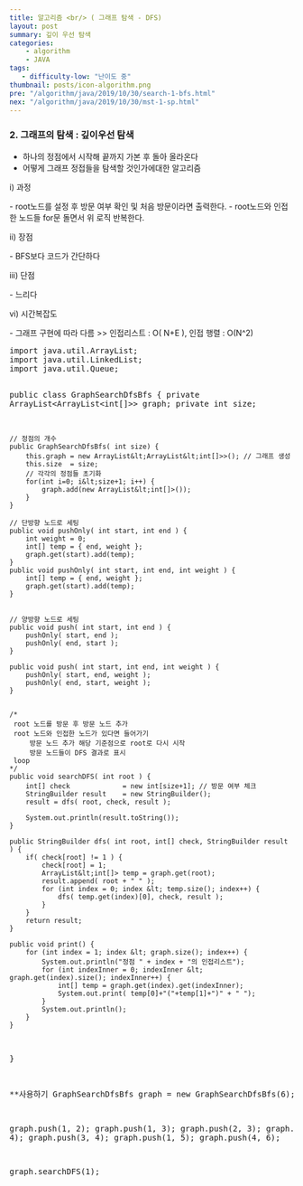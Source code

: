 ```yaml
---
title: 알고리즘 <br/> ( 그래프 탐색 - DFS)
layout: post
summary: 깊이 우선 탐색
categories: 
    - algorithm
    - JAVA
tags: 
   - difficulty-low: "난이도 중"
thumbnail: posts/icon-algorithm.png
pre: "/algorithm/java/2019/10/30/search-1-bfs.html"
nex: "/algorithm/java/2019/10/30/mst-1-sp.html"
---
```

### 2. 그래프의 탐색 : 깊이우선 탐색
 - 하나의 정점에서 시작해 끝까지 가본 후 돌아 올라온다
 - 어떻게 그래프 정접들을 탐색할 것인가에대한 알고리즘
   
<p class="bold-text"> i) 과정</p>
 - root노드를 설정 후 방문 여부 확인 및 처음 방문이라면 출력한다.
 - root노드와 인접한 노드들 for문 돌면서 위 로직 반복한다.

<p class="bold-text"> ii) 장점 </p>
 - BFS보다 코드가 간단하다
   
<p class="bold-text"> iii) 단점 </p>
 - 느리다

<p class="bold-text"> vi) 시간복잡도</p>
-  그래프 구현에 따라 다름 >>  인접리스트 : O( N+E ), 인접 행렬 : O(N^2)
<pre>
import java.util.ArrayList;
import java.util.LinkedList;
import java.util.Queue;

public class GraphSearchDfsBfs {
    private ArrayList&lt;ArrayList&lt;int[]>> graph;
    private int size;
    
    // 정점의 개수
    public GraphSearchDfsBfs( int size) {
        this.graph = new ArrayList&lt;ArrayList&lt;int[]>>(); // 그래프 생성
        this.size  = size;
        // 각각의 정점들 초기화
        for(int i=0; i&lt;size+1; i++) {
            graph.add(new ArrayList&lt;int[]>());
        }
    }
    
    // 단방향 노드로 세팅
    public void pushOnly( int start, int end ) {
        int weight = 0;
        int[] temp = { end, weight };
        graph.get(start).add(temp);
    }
    public void pushOnly( int start, int end, int weight ) {
        int[] temp = { end, weight };
        graph.get(start).add(temp);
    }
    
    
    // 양방향 노드로 세팅
    public void push( int start, int end ) {
        pushOnly( start, end );
        pushOnly( end, start );
    }
    
    public void push( int start, int end, int weight ) {
        pushOnly( start, end, weight );
        pushOnly( end, start, weight );
    }

    
    /* 
     root 노드를 방문 후 방문 노드 추가 
     root 노드와 인접한 노드가 있다면 들어가기 
         방문 노드 추가 해당 기준점으로 root로 다시 시작
         방문 노드들이 DFS 결과로 표시
     loop
    */
    public void searchDFS( int root ) {
        int[] check             = new int[size+1]; // 방문 여부 체크 
        StringBuilder result    = new StringBuilder();
        result = dfs( root, check, result );
        
        System.out.println(result.toString());
    }
    
    public StringBuilder dfs( int root, int[] check, StringBuilder result ) {
        if( check[root] != 1 ) {
            check[root] = 1;
            ArrayList&lt;int[]> temp = graph.get(root);
            result.append( root + " " );
            for (int index = 0; index &lt; temp.size(); index++) {
                dfs( temp.get(index)[0], check, result );
            }
        }
        return result;
    }
    
    public void print() {
        for (int index = 1; index &lt; graph.size(); index++) {
            System.out.println("정점 " + index + "의 인접리스트");
            for (int indexInner = 0; indexInner &lt; graph.get(index).size(); indexInner++) {
                int[] temp = graph.get(index).get(indexInner);
                System.out.print( temp[0]+"("+temp[1]+")" + " ");
            }
            System.out.println();
        }
    }
}


**사용하기
GraphSearchDfsBfs graph = new GraphSearchDfsBfs(6);

graph.push(1, 2);
graph.push(1, 3);
graph.push(2, 3);
graph.push(2, 4);
graph.push(3, 4);
graph.push(1, 5);
graph.push(4, 6);

graph.searchDFS(1);
</pre>
